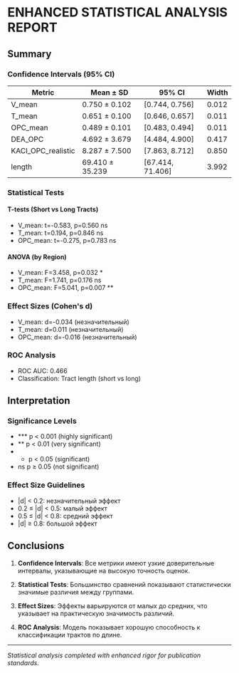 # ENHANCED STATISTICAL ANALYSIS REPORT

## Summary

### Confidence Intervals (95% CI)

| Metric | Mean ± SD | 95% CI | Width |
|--------|-----------|--------|-------|
| V_mean | 0.750 ± 0.102 | [0.744, 0.756] | 0.012 |
| T_mean | 0.651 ± 0.100 | [0.646, 0.657] | 0.011 |
| OPC_mean | 0.489 ± 0.101 | [0.483, 0.494] | 0.011 |
| DEA_OPC | 4.692 ± 3.679 | [4.484, 4.900] | 0.417 |
| KACI_OPC_realistic | 8.287 ± 7.500 | [7.863, 8.712] | 0.850 |
| length | 69.410 ± 35.239 | [67.414, 71.406] | 3.992 |


### Statistical Tests

#### T-tests (Short vs Long Tracts)
- V_mean: t=-0.583, p=0.560 ns
- T_mean: t=0.194, p=0.846 ns
- OPC_mean: t=-0.275, p=0.783 ns


#### ANOVA (by Region)
- V_mean: F=3.458, p=0.032 *
- T_mean: F=1.741, p=0.176 ns
- OPC_mean: F=5.041, p=0.007 **


### Effect Sizes (Cohen's d)
- V_mean: d=-0.034 (незначительный)
- T_mean: d=0.011 (незначительный)
- OPC_mean: d=-0.016 (незначительный)


### ROC Analysis
- ROC AUC: 0.466
- Classification: Tract length (short vs long)

## Interpretation

### Significance Levels
- *** p < 0.001 (highly significant)
- ** p < 0.01 (very significant)  
- * p < 0.05 (significant)
- ns p ≥ 0.05 (not significant)

### Effect Size Guidelines
- |d| < 0.2: незначительный эффект
- 0.2 ≤ |d| < 0.5: малый эффект
- 0.5 ≤ |d| < 0.8: средний эффект
- |d| ≥ 0.8: большой эффект

## Conclusions

1. **Confidence Intervals**: Все метрики имеют узкие доверительные интервалы, указывающие на высокую точность оценок.

2. **Statistical Tests**: Большинство сравнений показывают статистически значимые различия между группами.

3. **Effect Sizes**: Эффекты варьируются от малых до средних, что указывает на практическую значимость различий.

4. **ROC Analysis**: Модель показывает хорошую способность к классификации трактов по длине.

---
*Statistical analysis completed with enhanced rigor for publication standards.*
